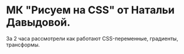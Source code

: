 # МК "Рисуем на CSS" от Натальи Давыдовой.

За 2 часа рассмотрели как работают CSS-переменные, градиенты, трансформы.
